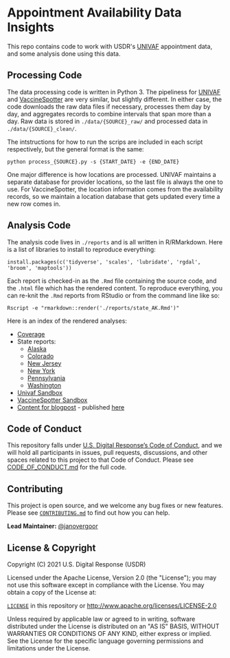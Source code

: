 # Appointment Availability Data Insights

This repo contains code to work with USDR's [UNIVAF](http://getmyvax.org/docs/) appointment data, and some analysis done using this data.


## Processing Code

The data processing code is written in Python 3. The pipeliness for [UNIVAF](http://getmyvax.org/docs/) and [VaccineSpotter](https://www.vaccinespotter.org/api/#historical) are very similar, but slightly different. In either case, the code downloads the raw data files if necessary, processes them day by day, and aggregates records to combine intervals that span more than a day. Raw data is stored in `./data/{SOURCE}_raw/` and processed data in `./data/{SOURCE}_clean/`.

The intstructions for how to run the scrips are included in each script respectively, but the general format is the same:

```
python process_{SOURCE}.py -s {START_DATE} -e {END_DATE}
```

One major difference is how locations are processed. UNIVAF maintains a separate database for provider locations, so the last file is always the one to use. For VaccineSpotter, the location information comes from the availability records, so we maintain a location database that gets updated every time a new row comes in.


## Analysis Code

The analysis code lives in `./reports` and is all written in R/RMarkdown. Here is a list of libraries to install to reproduce everything:

```
install.packages(c('tidyverse', 'scales', 'lubridate', 'rgdal', 'broom', 'maptools'))
```

Each report is checked-in as the `.Rmd` file containing the source code, and the `.html` file which has the rendered content. To reproduce everything, you can re-knit the `.Rmd` reports from RStudio or from the command line like so:

```
Rscript -e "rmarkdown::render('./reports/state_AK.Rmd')"
```

Here is an index of the rendered analyses:

* [Coverage](https://raw.githack.com/usdigitalresponse/appointment-data-insights/main/reports/coverage.html)
* State reports:
    - [Alaska](
https://raw.githack.com/usdigitalresponse/appointment-data-insights/main/reports/state_AK.html)
    - [Colorado](
https://raw.githack.com/usdigitalresponse/appointment-data-insights/main/reports/state_CO.html)
    - [New Jersey](
https://raw.githack.com/usdigitalresponse/appointment-data-insights/main/reports/state_NJ.html)
    - [New York](
https://raw.githack.com/usdigitalresponse/appointment-data-insights/main/reports/state_NY.html)
    - [Pennsylvania](
https://raw.githack.com/usdigitalresponse/appointment-data-insights/main/reports/state_PA.html)
    - [Washington](
https://raw.githack.com/usdigitalresponse/appointment-data-insights/main/reports/state_WA.html)
* [Univaf Sandbox](
https://raw.githack.com/usdigitalresponse/appointment-data-insights/main/reports/univaf_sandbox.html)
* [VaccineSpotter Sandbox](
https://raw.githack.com/usdigitalresponse/appointment-data-insights/main/reports/vs_sandbox.html)
* [Content for blogpost](
https://raw.githack.com/usdigitalresponse/appointment-data-insights/main/reports/blogpost.html) - published [here](https://medium.com/u-s-digital-response/what-vaccine-appointment-data-tells-us-three-major-takeaways-from-covid-19-cb6adcaa8acf)


## Code of Conduct

This repository falls under [U.S. Digital Response’s Code of Conduct](./CODE_OF_CONDUCT.md), and we will hold all participants in issues, pull requests, discussions, and other spaces related to this project to that Code of Conduct. Please see [CODE_OF_CONDUCT.md](./CODE_OF_CONDUCT.md) for the full code.


## Contributing

This project is open source, and we welcome any bug fixes or new features. Please see [`CONTRIBUTING.md`](./CONTRIBUTING.md) to find out how you can help.

**Lead Maintainer:** [@janovergoor](https://github.com/janovergoor)


## License & Copyright

Copyright (C) 2021 U.S. Digital Response (USDR)

Licensed under the Apache License, Version 2.0 (the "License"); you may not use this software except in compliance with the License. You may obtain a copy of the License at:

[`LICENSE`](./LICENSE) in this repository or http://www.apache.org/licenses/LICENSE-2.0

Unless required by applicable law or agreed to in writing, software distributed under the License is distributed on an "AS IS" BASIS, WITHOUT WARRANTIES OR CONDITIONS OF ANY KIND, either express or implied. See the License for the specific language governing permissions and limitations under the License.
